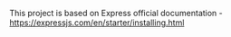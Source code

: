 This project is based on Express official documentation - https://expressjs.com/en/starter/installing.html